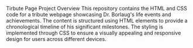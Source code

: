 Tirbute Page
Project Overview
This repository contains the HTML and CSS code for a tribute webpage showcasing Dr.
Borlaug's life events and achievements. The content is structured using HTML elements to provide a chronological timeline of his significant milestones.
The styling is implemented through CSS to ensure a visually appealing and responsive design for users across different devices.
